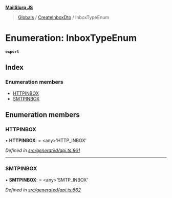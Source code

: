 **[MailSlurp JS](../README.md)**

> [Globals](../README.md) / [CreateInboxDto](../modules/createinboxdto.md) / InboxTypeEnum

# Enumeration: InboxTypeEnum

**`export`** 

## Index

### Enumeration members

* [HTTPINBOX](createinboxdto.inboxtypeenum.md#httpinbox)
* [SMTPINBOX](createinboxdto.inboxtypeenum.md#smtpinbox)

## Enumeration members

### HTTPINBOX

•  **HTTPINBOX**:  = \<any>'HTTP\_INBOX'

*Defined in [src/generated/api.ts:861](https://github.com/mailslurp/mailslurp-client/blob/b27590b/src/generated/api.ts#L861)*

___

### SMTPINBOX

•  **SMTPINBOX**:  = \<any>'SMTP\_INBOX'

*Defined in [src/generated/api.ts:862](https://github.com/mailslurp/mailslurp-client/blob/b27590b/src/generated/api.ts#L862)*
